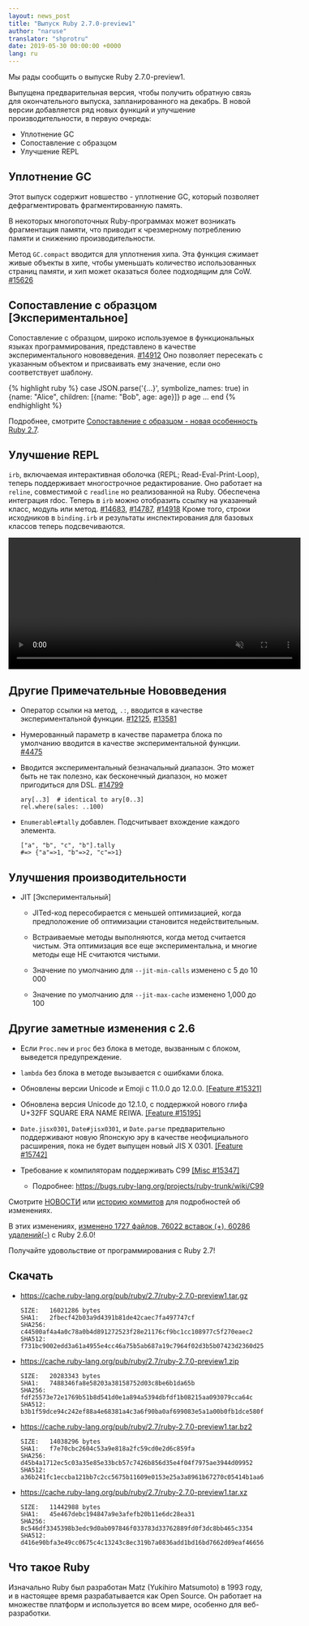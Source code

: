 ```yaml
---
layout: news_post
title: "Выпуск Ruby 2.7.0-preview1"
author: "naruse"
translator: "shprotru"
date: 2019-05-30 00:00:00 +0000
lang: ru
---
```


Мы рады сообщить о выпуске Ruby 2.7.0-preview1.

Выпущена предварительная версия, чтобы получить обратную связь для окончательного выпуска, запланированного на декабрь. В новой версии добавляется ряд новых функций и улучшение производительности, в первую очередь:

* Уплотнение GC
* Сопоставление с образцом
* Улучшение REPL

## Уплотнение GC

Этот выпуск содержит новшество - уплотнение GC, который позволяет дефрагментировать фрагментированную память.

В некоторых многопоточных Ruby-программах может возникать фрагментация памяти, что приводит к чрезмерному потреблению памяти и снижению производительности.

Метод `GC.compact` вводится для уплотнения хипа. Эта функция сжимает живые объекты в хипе, чтобы уменьшать количество использованных страниц памяти, и хип может оказаться более подходящим для CoW. [#15626](https://bugs.ruby-lang.org/issues/15626)

## Сопоставление с образцом [Экспериментальное]

Сопоставление с образцом, широко используемое в функциональных языках программирования, представлено в качестве экспериментального нововведения. [#14912](https://bugs.ruby-lang.org/issues/14912)
Оно позволяет пересекать с указанным объектом и присваивать ему значение, если оно соответствует шаблону.

{% highlight ruby %}
case JSON.parse('{...}', symbolize_names: true)
in {name: "Alice", children: [{name: "Bob", age: age}]}
  p age
  ...
end
{% endhighlight %}

Подробнее, смотрите [Сопоставление с образцом - новая особенность Ruby 2.7](https://speakerdeck.com/k_tsj/pattern-matching-new-feature-in-ruby-2-dot-7).

## Улучшение REPL

`irb`, включаемая интерактивная оболочка (REPL; Read-Eval-Print-Loop), теперь поддерживает многострочное редактирование. Оно работает на `reline`, совместимой с `readline` но реализованной на Ruby.
Обеспечена интеграция rdoc. Теперь в `irb` можно отобразить ссылку на указанный класс, модуль или метод.  [#14683](https://bugs.ruby-lang.org/issues/14683), [#14787](https://bugs.ruby-lang.org/issues/14787), [#14918](https://bugs.ruby-lang.org/issues/14918)
Кроме того, строки исходников в `binding.irb` и результаты инспектирования для базовых классов теперь подсвечиваются.

<video autoplay="autoplay" controls="controls" muted="muted" width="576" height="259">
  <source src="https://cache.ruby-lang.org/pub/media/irb_improved_with_key_take2.mp4" type="video/mp4">
</video>

## Другие Примечательные Нововведения

* Оператор ссылки на метод, <code>.:</code>, вводится в качестве экспериментальной функции.  [#12125]( https://bugs.ruby-lang.org/issues/12125), [#13581]( https://bugs.ruby-lang.org/issues/13581)

* Нумерованный параметр в качестве параметра блока по умолчанию вводится в качестве экспериментальной функции.  [#4475](https://bugs.ruby-lang.org/issues/4475)

* Вводится экспериментальный безначальный диапазон.  Это может быть не так полезно,
  как бесконечный диапазон, но может пригодиться для DSL. [#14799](https://bugs.ruby-lang.org/issues/14799)

      ary[..3]  # identical to ary[0..3]
      rel.where(sales: ..100)

* `Enumerable#tally` добавлен.  Подсчитывает вхождение каждого элемента.

      ["a", "b", "c", "b"].tally
      #=> {"a"=>1, "b"=>2, "c"=>1}

## Улучшения производительности

* JIT [Экспериментальный]

  * JITed-код пересобирается с меньшей оптимизацией, когда предположение об оптимизации становится недействительным.

  * Встраиваемые методы выполняются, когда метод считается чистым. Эта оптимизация все еще экспериментальна, и многие методы еще НЕ считаются чистыми.

  * Значение по умолчанию для `--jit-min-calls` изменено с 5 до 10 000

  * Значение по умолчанию для `--jit-max-cache` изменено 1,000 до 100

## Другие заметные изменения с 2.6

* Если `Proc.new` и `proc` без блока в методе, вызванным с блоком, выведется предупреждение.

* `lambda` без блока в методе вызывается с ошибками блока.

* Обновлены версии Unicode и Emoji с 11.0.0 до 12.0.0.  [[Feature #15321]](https://bugs.ruby-lang.org/issues/15321)

* Обновлена версия Unicode до 12.1.0, с поддержкой нового глифа U+32FF SQUARE ERA NAME REIWA.  [[Feature #15195]](https://bugs.ruby-lang.org/issues/15195)

* `Date.jisx0301`, `Date#jisx0301`, и `Date.parse` предварительно поддерживают новую Японскую эру в качестве неофициального расширения, пока не будет выпущен новый JIS X 0301.  [[Feature #15742]](https://bugs.ruby-lang.org/issues/15742)

* Требование к компиляторам поддерживать C99 [[Misc #15347]](https://bugs.ruby-lang.org/issues/15347)
  * Подробнее: <https://bugs.ruby-lang.org/projects/ruby-trunk/wiki/C99>

Смотрите [НОВОСТИ](https://github.com/ruby/ruby/blob/v2_7_0_preview1/NEWS) или [историю коммитов](https://github.com/ruby/ruby/compare/v2_6_0...v2_7_0_preview1) для подробностей об изменениях.

В этих изменениях, [изменено 1727 файлов, 76022 вставок (+), 60286 удалений(-)](https://github.com/ruby/ruby/compare/v2_6_0...v2_7_0_preview1) с Ruby 2.6.0!

Получайте удовольствие от программирования с Ruby 2.7!

## Скачать

* <https://cache.ruby-lang.org/pub/ruby/2.7/ruby-2.7.0-preview1.tar.gz>

      SIZE:   16021286 bytes
      SHA1:   2fbecf42b03a9d4391b81de42caec7fa497747cf
      SHA256: c44500af4a4a0c78a0b4d891272523f28e21176cf9bc1cc108977c5f270eaec2
      SHA512: f731bc9002edd3a61a4955e4cc46a75b5ab687a19c7964f02d3b5b07423d2360d25d7be5df340e884ca9945e3954e68e5eb11b209b65b3a687c71a1abc24b91f

* <https://cache.ruby-lang.org/pub/ruby/2.7/ruby-2.7.0-preview1.zip>

      SIZE:   20283343 bytes
      SHA1:   7488346fa8e58203a38158752d03c8be6b1da65b
      SHA256: fdf25573e72e1769b51b8d541d0e1a894a5394dbfdf1b08215aa093079cca64c
      SHA512: b3b1f59dce94c242ef88a4e68381a4c3a6f90ba0af699083e5a1a00b0fb1dce580f057dad25571fe789ac9aa95aa6e9c071ebb330328dc822217ac9ea9fbeb3f

* <https://cache.ruby-lang.org/pub/ruby/2.7/ruby-2.7.0-preview1.tar.bz2>

      SIZE:   14038296 bytes
      SHA1:   f7e70cbc2604c53a9e818a2fc59cd0e2d6c859fa
      SHA256: d45b4a1712ec5c03a35e85e33bcb57c7426b856d35e4f04f7975ae3944d09952
      SHA512: a36b241fc1eccba121bb7c2cc5675b11609e0153e25a3a8961b67270c05414b1aa669ce5d4a5ebe4c6b2328ea2b8f8635fbba046b70de103320b3fdcb3d51248

* <https://cache.ruby-lang.org/pub/ruby/2.7/ruby-2.7.0-preview1.tar.xz>

      SIZE:   11442988 bytes
      SHA1:   45e467debc194847a9e3afefb20b11e6dc28ea31
      SHA256: 8c546df3345398b3edc9d0ab097846f033783d33762889fd0f3dc8bb465c3354
      SHA512: d416e90bfa3e49cc0675c4c13243c8ec319b7a0836add1bd16bd7662d09eaf46656d26e772ef3b097e10779896e643edd8a6e4f885147e3235257736adfdf3b5

## Что такое Ruby

Изначально Ruby был разработан Matz (Yukihiro Matsumoto) в 1993 году, и в настоящее время разрабатывается как Open Source. Он работает на множестве платформ и используется во всем мире, особенно для веб-разработки.
